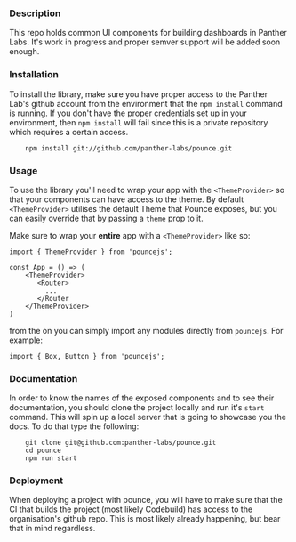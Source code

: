 ### Description

This repo holds common UI components for building dashboards in Panther Labs. It's
work in progress and proper semver support will be added soon enough.

### Installation

To install the library, make sure you have proper access to the Panther Lab's
github account from the environment that the `npm install` command is running. If you don't
have the proper credentials set up in your environment, then `npm install` will fail
since this is a private repository which requires a certain access.

```text
    npm install git://github.com/panther-labs/pounce.git
```

### Usage

To use the library you'll need to wrap your app with the `<ThemeProvider>` so that your
components can have access to the theme. By default `<ThemeProvider>` utilises the default Theme
that Pounce exposes, but you can easily override that by passing a `theme` prop to it.

Make sure to wrap your **entire** app with a `<ThemeProvider>` like so:

```text
import { ThemeProvider } from 'pouncejs';

const App = () => (
    <ThemeProvider>
       <Router>
         ...
       </Router
    </ThemeProvider>
)

```

from the on you can simply import any modules directly from `pouncejs`. For example:

```text
import { Box, Button } from 'pouncejs';
```

### Documentation

In order to know the names of the exposed components and to see their documentation,
you should clone the project locally and run it's `start` command. This will spin up
a local server that is going to showcase you the docs. To do that type the following:

```text
    git clone git@github.com:panther-labs/pounce.git
    cd pounce
    npm run start
```

### Deployment

When deploying a project with pounce, you will have to make sure that the CI that builds
the project (most likely Codebuild) has access to the organisation's github repo. This is
most likely already happening, but bear that in mind regardless.

